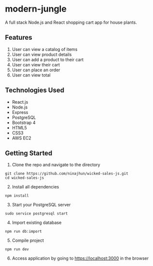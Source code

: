 # modern-jungle
A full stack Node.js and React shopping cart app for house plants.

## Features
1. User can view a catalog of items
2. User can view product details
3. User can add a product to their cart
4. User can view their cart
5. User can place an order
6. User can view total

## Technologies Used
* React.js
* Node.js
* Express
* PostgreSQL
* Bootstrap 4
* HTML5
* CSS3
* AWS EC2

## Getting Started
1. Clone the repo and navigate to the directory
```shell 
git clone https://github.com/ninajhun/wicked-sales-js.git
cd wicked-sales-js
```
2. Install all dependencies
 ``` shell
 npm install
 ```

3. Start your PostgreSQL server
```shell 
sudo service postgresql start
```

4. Import existing database
```shell 
npm run db:import
```

5. Compile project
```shell 
npm run dev
```
6. Access application by going to [https://localhost:3000](https://localhost:3000) in the browser
